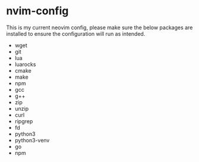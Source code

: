 # nvim-config
This is my current neovim config, please make sure the below packages are installed to ensure the configuration will run as intended.

* wget
* git
* lua
* luarocks
* cmake
* make
* npm
* gcc
* g++
* zip
* unzip
* curl
* ripgrep
* fd
* python3
* python3-venv
* go
* npm
